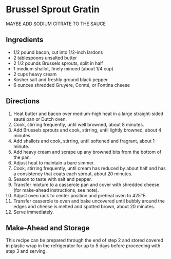 # Brussel Sprout Gratin

MAYBE ADD SODIUM CITRATE TO THE SAUCE

## Ingredients

* 1/2 pound bacon, cut into 1/2-inch lardons
* 2 tablespoons unsalted butter
* 2 1/2 pounds Brussels sprouts, split in half
* 1 medium shallot, finely minced (about 1/4 cup)
* 2 cups heavy cream
* Kosher salt and freshly ground black pepper
* 6 ounces shredded Gruyère, Comté, or Fontina cheese

## Directions

1. Heat butter and bacon over medium-high heat in a large straight-sided sauté pan or Dutch oven. 
1. Cook, stirring frequently, until well browned, about 8 minutes. 
1. Add Brussels sprouts and cook, stirring, until lightly browned, about 4 minutes. 
1. Add shallots and cook, stirring, until softened and fragrant, about 1 minute. 
1. Add heavy cream and scrape up any browned bits from the bottom of the pan.
1. Adjust heat to maintain a bare simmer. 
1. Cook, stirring frequently, until cream has reduced by about half and has a consistency that coats each sprout, about 20 minutes. 
1. Season to taste with salt and pepper. 
1. Transfer mixture to a casserole pan and cover with shredded cheese (for make-ahead instructions, see note).
1. Adjust oven rack to center position and preheat oven to 425°F. 
1. Transfer casserole to oven and bake uncovered until bubbly around the edges and cheese is melted and spotted brown, about 20 minutes. 
1. Serve immediately.

## Make-Ahead and Storage

This recipe can be prepared through the end of step 2 and stored covered in plastic wrap in the refrigerator for up to 5 days before proceeding with step 3 and serving.
